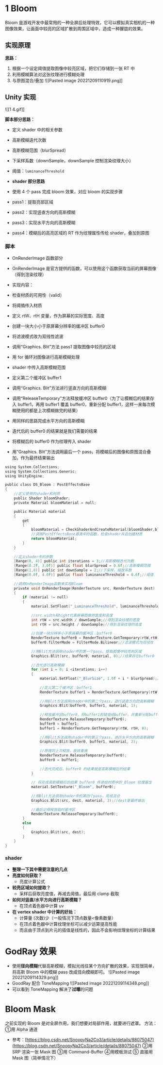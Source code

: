 # 1  Bloom

Bloom 是游戏开发中最常用的一种全屏后处理特效，它可以模拟真实相机的一种图像效果，让画面中较亮的区域扩散到周围区域中，造成一种朦胧的效果。
## 实现原理

**思路：**
1. 根据一个设定阈值提取图像中较亮区域，把它们存储到一张 RT 中
2. 利用模糊算法对这张纹理进行模糊处理
3. 与原图混合/叠加
![[Pasted image 20221209110919.png]]

## Unity 实现
![[1 4.gif]]

**脚本部分思路：**
-   定义 shader 中的相关参数
-   高斯模糊迭代次数
-   高斯模糊范围（blurSpread）
-   下采样系数（downSample，downSample 控制渲染纹理大小）
-   阈值：`luminanceThreshold`

-   **shader 部分思路**
-   使用 4 个 pass 完成 bloom 效果，对应 bloom 的实现步骤
-   pass1：提取亮部区域
-   pass2：实现竖直方向的高斯模糊
-   pass3：实现水平方向的高斯模糊
-   pass4：模糊后的高亮区域的 RT 作为纹理属性传给 shader，叠加到原图


### 脚本
-   OnRenderImage 函数部分
-   OnRenderImage 是官方提供的函数，可以使用这个函数获取当前的屏幕图像（得到渲染纹理）
-   实现内容：
-   检查材质的可用性（valid）
-   将阈值传入材质
-   定义 rtW、rtH 变量，作为屏幕的实际宽度、高度
-   创建一块大小小于原屏幕分辨率的缓冲区 buffer0

-   将滤波模式改为双线性滤波

-   调用“Graphics. Blit”方法 pass1 提取图像中较亮的区域
-   用 for 循环对图像进行高斯模糊处理

-   shader 中传入高斯模糊范围
-   定义第二个缓冲区 buffer1
-   调用“Graphics. Blit”方法进行竖直方向的高斯模糊
-   调用“ReleaseTemporary”方法释放缓冲区 buffer0（为了让模糊后的结果存入 buffer1，再用 buffer1 覆盖 buffer0，重新分配 buffer1，这样一来每次模糊使用的都是上次模糊做完的结果）
-   用同样的思路完成水平方向的高斯模糊
-   迭代后的 buffer0 的结果就是我们需要的结果

-   将模糊后的 buffer0 作为纹理传入 shader
-   用“Graphics. Blit”方法调用最后一个 pass，将模糊后的图像和原图混合叠加，作为最终结果输出

```c fold
using System.Collections;
using System.Collections.Generic;
using UnityEngine;

public class DS_Bloom : PostEffectsBase
{
    //定义使用的shader和材质
    public Shader bloomShader;
    private Material bloomMaterial = null;

    public Material material
    {
        get
        {
            bloomMaterial = CheckShaderAndCreateMaterial(bloomShader,bloomMaterial); 
            //调用PostEffectsBase基类中的函数，检查shader并且创建材质
            return bloomMaterial;
        }
    }
    
    //定义shader中的参数
    [Range(0, 4)] public int iterations = 3;//高斯模糊迭代次数
    [Range(0.2f, 3.0f)] public float blurSpread = 0.6f;//高斯模糊范围
    [Range(1,8)] public int downSample = 2;//下采样，缩放系数
    [Range(0.0f, 4.0f)] public float luminanceThreshold = 0.6f;//阈值
    
    //调用OnRenderImage函数来实现Bloom
    private void OnRenderImage(RenderTexture src, RenderTexture dest)
    {
        if (material != null) 
        {
            material.SetFloat("_LuminanceThreshold", luminanceThreshold);//传入阈值
            
            //src.width和hight代表屏幕图像的宽度和高度
            int rtW = src.width / downSample;//得到渲染纹理的宽度
            int rtH = src.height / downSample;//得到渲染纹理的高度
            
            //创建一块分辨率小于原屏幕的缓冲区：buffer0
            RenderTexture buffer0 = RenderTexture.GetTemporary(rtW,rtH,0);
            buffer0.filterMode = FilterMode.Bilinear;//滤波模式为双线性
            
            //用Blit方法调用shader中的第一个pass，提取图像中较亮的区域
            Graphics.Blit(src, buffer0, material, 0);//结果存在buffer0
            
            //迭代进行高斯模糊
            for (int i = 0; i <iterations; i++)
            {
                material.SetFloat("_BlurSize", 1.0f + i * blurSpread);//传入模糊半径
                
                //定义第二个缓冲区：buffer1
                RenderTexture buffer1 = RenderTexture.GetTemporary(rtW, rtH, 0);
                
                //用Blit方法调用shader中的第二个pass，进行竖直方向的高斯模糊
                Graphics.Blit(buffer0, buffer1, material, 1);
                
                //释放缓冲区buffer0，将buffer1的赋值给buffer，并重新分配buffer1
                RenderTexture.ReleaseTemporary(buffer0);
                buffer0 = buffer1;
                buffer1 = RenderTexture.GetTemporary(rtW, rtH, 0);
                
                //用Blit方法调用shader中的第三个pass，进行水平方向的高斯模糊
                Graphics.Blit(buffer0, buffer1, material, 2);
                
                //原理同上次释放，故技重施
                RenderTexture.ReleaseTemporary(buffer0);
                buffer0 = buffer1;
                
                //迭代完成后，buffer0 的结果就是高斯模糊后的结果
            }
            
            // 将完成高斯模糊后的结果 buffer0 传递给材质中的_Bloom 纹理属性
            material.SetTexture("_Bloom", buffer0);
            
            //用Blit方法调用shader中的第四个pass，完成混合
            Graphics.Blit(src, dest, material, 3);//dest是最终输出
            
            //最后记得释放临时缓冲区
            RenderTexture.ReleaseTemporary(buffer0);
        }
        else
        {
            Graphics.Blit(src, dest);
        }
    }
}

```

### shader 

-   **整理一下其中需要注意的几点**
-   **亮度如何获取？**
    -   亮度计算公式
-   **较亮区域如何提取？**
    -   采样后获取亮度值，再减去阈值，最后用 clamp 截取
-   **如何对竖直/水平方向进行高斯模糊？**
    -   在顶点着色器中计算 uv
-   **在 vertex shader 中计算的好处：**
    -   计算量 (次数)少（一般情况下顶点数量<像素数量）
    -   在顶点着色器中计算纹理坐标可以减少运算提高性能
    -   而且由于顶点到片元的插值是线性的，因此不会影响纹理坐标的计算结果

# GodRay 效果
-   使用**径向模糊**代替高斯模糊，模拟光线往某个方向扩散的效果，实现很简单，将高斯 Bloom 中的模糊 pass 改成径向模糊即可。
![[Pasted image 20221209114329.png]]
-   GoodRay 配合 ToneMapping
![[Pasted image 20221209114348.png]]
-   可以看到 ToneMapping 解决了**过曝**的问题

# Bloom  Mask 
之前实现的 Bloom 是对全屏作用，我们想要对局部作用，就要进行遮罩。
方法：
①用 Alpha 通道
-   参考：[https://blog.csdn.net/SnoopyNa2Co3/article/details/88075047](https://blog.csdn.net/SnoopyNa2Co3/article/details/88075047)
②用 SRP 渲染一张 Mask 图
③用 Command-Buffer
④用模板测试
⑤ 直接用 Mask 图（简单情况下）

